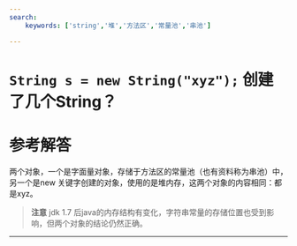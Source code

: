 ```yaml
---
search:
    keywords: ['string','堆','方法区','常量池','串池']

---
```



# `String s = new String("xyz");` 创建了几个String？

# 参考解答

两个对象，一个是字面量对象，存储于方法区的常量池（也有资料称为串池）中，另一个是new 关键字创建的对象，使用的是堆内存，这两个对象的内容相同：都是xyz。

> **注意**
jdk 1.7 后java的内存结构有变化，字符串常量的存储位置也受到影响，但两个对象的结论仍然正确。

---
